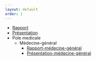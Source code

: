 ```yaml
---
layout: default
order: 1
---
```



- [Rapport](https://labs-web.github.io/besoin/documentation/) 
- [Présentation](https://labs-web.github.io/besoin/documentation/presentation.html#/) 
- Pole medicale
    - Médecine-général
      - [Rapport-médecine-général ](https://cnmh.github.io/besoin/documentation/médecine-général) 
      - [Présentation-médecine-général ](https://cnmh.github.io/besoin/documentation/médecine-général/presentation) 

